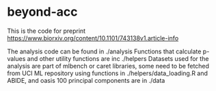 # beyond-acc
This is the code for preprint https://www.biorxiv.org/content/10.1101/743138v1.article-info 

The analysis code can be found in ./analysis
Functions that calculate p-values and other utility functions are inc ./helpers
Datasets used for the analysis are part of mlbench or caret libraries, some need to be fetched from UCI ML repository using functions in ./helpers/data_loading.R and ABIDE, and oasis 100 principal components are in ./data
